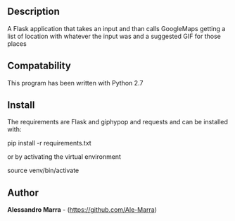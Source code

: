 ## Description

A Flask application that takes an input and than calls GoogleMaps getting a list of location with whatever the input was and a suggested GIF for those places


## Compatability

This program has been written with Python 2.7


## Install

The requirements are Flask and giphypop and requests and can be installed with: 

pip install -r requirements.txt

or by activating the virtual environment 

source venv/bin/activate

## Author

**Alessandro Marra** - (https://github.com/Ale-Marra)
